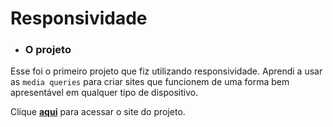 # Responsividade
-  ### O projeto
Esse foi o primeiro projeto que fiz utilizando responsividade. Aprendi a usar as `media queries` para criar sites que funcionem de uma forma bem apresentável em qualquer tipo de dispositivo.

Clique  [**aqui**](https://nop-dev.github.io/responsividade-rocket/) para acessar o site do projeto.